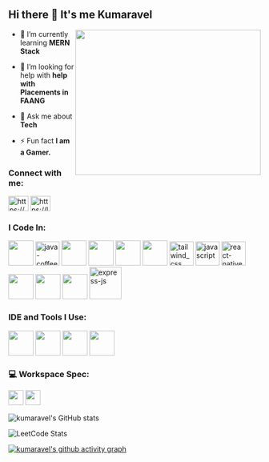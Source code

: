 ## Hi there 👋 It's me Kumaravel

<img align="right" width="370" height="290" src="https://i.pinimg.com/originals/47/f0/34/47f0342cec72b800463bf003eac1257e.gif">     

- 🌱 I’m currently learning **MERN Stack**

- 🤝 I’m looking for help with **help with Placements in FAANG**

- 💬 Ask me about **Tech**

- ⚡ Fun fact **I am a Gamer.**

<h3 align="left">Connect with me:</h3>
<p align="left">
<a href="https://linkedin.com/in/https://www.linkedin.com/in/kumaravel4502" target="blank"><img align="center" src="https://raw.githubusercontent.com/rahuldkjain/github-profile-readme-generator/master/src/images/icons/Social/linked-in-alt.svg" alt="https://www.linkedin.com/in/kumaravel4502" height="30" width="40" /></a>
<a href="https://www.leetcode.com/https://leetcode.com/u/kumaravel4502/" target="blank"><img align="center" src="https://raw.githubusercontent.com/rahuldkjain/github-profile-readme-generator/master/src/images/icons/Social/leet-code.svg" alt="https://leetcode.com/u/kumaravel4502/" height="30" width="40" /></a>
</p>


<h3 align="left">I Code In:</h3>
<p align="left">
<img height="50" width="50" src="https://img.icons8.com/color/48/000000/python.png" /> <img width="48" height="48" src="https://img.icons8.com/color/48/java-coffee-cup-logo--v1.png" alt="java-coffee-cup-logo--v1"/> <img height="50" width="50" src="https://img.icons8.com/color/48/000000/c-plus-plus-logo.png" /> <img height="50" width="50" src="https://img.icons8.com/color/48/000000/html-5.png" /> <img height="50" width="50" src="https://img.icons8.com/color/48/000000/css3.png" /> <img height="50" width="50" src="https://img.icons8.com/color/48/000000/bootstrap.png" /> <img width="48" height="48" src="https://img.icons8.com/fluency/48/tailwind_css.png" alt="tailwind_css"/>
<img width="48" height="48" src="https://img.icons8.com/fluency/48/javascript.png" alt="javascript"/> <img width="48" height="48" src="https://img.icons8.com/color/48/react-native.png" alt="react-native"/> <img height="50" width="50" src="https://img.icons8.com/color/48/000000/mysql-logo.png"/> <img height="50" width="50" src="https://img.icons8.com/color/48/000000/mongodb.png"/> <img height="50" width="50" src="https://img.icons8.com/color/48/000000/nodejs.png"/> <img width="64" height="64" src="https://img.icons8.com/nolan/64/express-js.png" alt="express-js"/>

<h3 align="left">IDE and Tools I Use:</h3>
<p align="left">
<img height="50" width="50" src="https://img.icons8.com/color/48/000000/visual-studio-code-2019.png"/> <img height="50" width="50" src="https://img.icons8.com/color/48/000000/pycharm.png"/> <img height="50" width="50" src="https://img.icons8.com/color/50/000000/git.png"/>  <img height="50" src="https://img.icons8.com/officel/480/null/java-eclipse.png"/> 


<h3 align="left">💻 Workspace Spec:</h3>
<p align="left">
<img height="30" src="https://img.shields.io/badge/lenovo-ideapad_slim3-ED1C24?style=for-the-badge&logo=lenovo&logoColor=white"/> <img height="30" src="https://img.shields.io/badge/AMD-Ryzen_7_5000H-ED1C24?style=for-the-badge&logo=amd&logoColor=white"/> 


![kumaravel's GitHub stats](https://github-readme-stats.vercel.app/api?username=kumaravel4502&theme=dark&show_icons=true&&hide=issues,contribs)

![LeetCode Stats](https://leetcard.jacoblin.cool/Kumaravel4502?theme=dark&font=Marcellus&ext=heatmap)

[![kumaravel's github activity graph](https://github-readme-activity-graph.vercel.app/graph?username=Kumaravel4502&bg_color=000000&color=ffffff&line=59e369&point=ffffff&area=true&hide_border=true)](https://github.com/ashutosh00710/github-readme-activity-graph)






